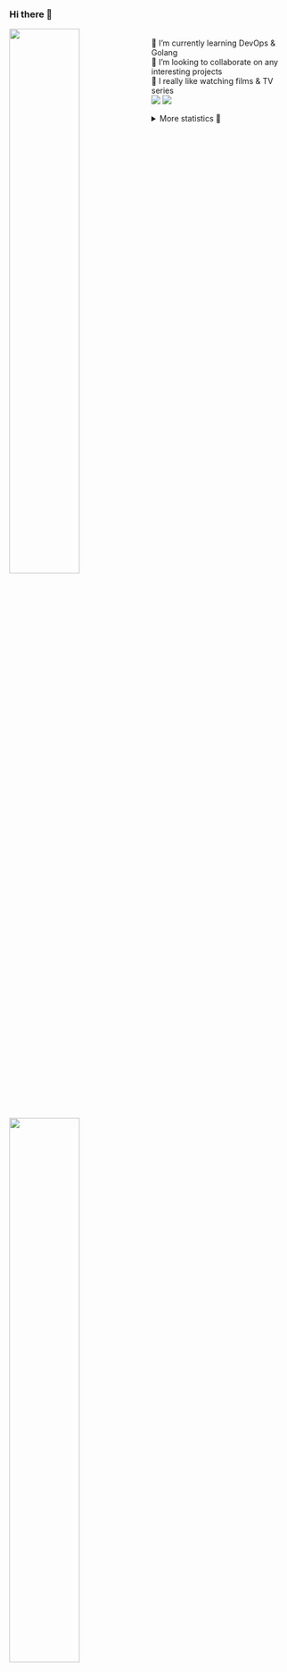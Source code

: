 ### Hi there 👋


[<img align="left" width="50%" src="https://github-readme-stats.vercel.app/api?username=rufusnufus&hide=issues&show_icons=true&count_private=true&theme=transparent&title_color=FF6F40&text_color=FBF9F8&icon_color=F48242&hide_border=true&hide_title=true#gh-dark-mode-only">](https://metrics.lecoq.io/rufusnufus#gh-dark-mode-only)
[<img align="left" width="50%" src="https://github-readme-stats.vercel.app/api?username=rufusnufus&hide=issues&show_icons=true&count_private=true&theme=transparent&title_color=FF6533&text_color=4D4644&icon_color=FF8038&hide_border=true&hide_title=true#gh-light-mode-only">](https://metrics.lecoq.io/rufusnufus#gh-light-mode-only)

<p>
  <br>
  🌱 I’m currently learning DevOps & Golang</br>
  👯 I’m looking to collaborate on any interesting projects</br>
  🎥 I really like watching films & TV series</br>
  <a href="https://linkedin.com/in/rufusnufus"><img src="https://img.shields.io/badge/linkedin-0077B5.svg?style=for-the-badge&logo=linkedin&logoColor=white"/></a>
  <a href="https://t.me/rufusnufus"><img src="https://img.shields.io/badge/-telegram-black?style=for-the-badge&color=blue&logo=telegram"/></a>
</p>

<p text-align="left">
<details>
  <summary>More statistics 👀</summary><br/>

<!--START_SECTION:waka-->
![Code Time](http://img.shields.io/badge/Code%20Time-414%20hrs-blue)

![Profile Views](http://img.shields.io/badge/Profile%20Views-3-blue)

**I'm an Early 🐤** 

```text
🌞 Morning                6188 commits        █████░░░░░░░░░░░░░░░░░░░░   21.22 % 
🌆 Daytime                16787 commits       ██████████████░░░░░░░░░░░   57.57 % 
🌃 Evening                5411 commits        █████░░░░░░░░░░░░░░░░░░░░   18.56 % 
🌙 Night                  773 commits         █░░░░░░░░░░░░░░░░░░░░░░░░   02.65 % 
```
📅 **I'm Most Productive on Monday** 

```text
Monday                   5935 commits        █████░░░░░░░░░░░░░░░░░░░░   20.35 % 
Tuesday                  5471 commits        █████░░░░░░░░░░░░░░░░░░░░   18.76 % 
Wednesday                5840 commits        █████░░░░░░░░░░░░░░░░░░░░   20.03 % 
Thursday                 5181 commits        ████░░░░░░░░░░░░░░░░░░░░░   17.77 % 
Friday                   5143 commits        ████░░░░░░░░░░░░░░░░░░░░░   17.64 % 
Saturday                 665 commits         █░░░░░░░░░░░░░░░░░░░░░░░░   02.28 % 
Sunday                   924 commits         █░░░░░░░░░░░░░░░░░░░░░░░░   03.17 % 
```


📊 **This Week I Spent My Time On** 

```text
💬 Programming Languages: 
Other                    5 hrs 47 mins       █████████████░░░░░░░░░░░░   53.61 % 
YAML                     2 hrs 13 mins       █████░░░░░░░░░░░░░░░░░░░░   20.62 % 
HCL                      1 hr 37 mins        ████░░░░░░░░░░░░░░░░░░░░░   15.04 % 
Terraform                37 mins             █░░░░░░░░░░░░░░░░░░░░░░░░   05.81 % 
Bash                     29 mins             █░░░░░░░░░░░░░░░░░░░░░░░░   04.49 % 

🔥 Editors: 
iTerm2                   5 hrs 35 mins       █████████████░░░░░░░░░░░░   51.75 % 
VS Code                  5 hrs 13 mins       ████████████░░░░░░░░░░░░░   48.25 % 
```

**I Mostly Code in Java** 

```text
Python                   19 repos            ███░░░░░░░░░░░░░░░░░░░░░░   12.58 % 
Smarty                   15 repos            ██░░░░░░░░░░░░░░░░░░░░░░░   09.93 % 
HCL                      6 repos             █░░░░░░░░░░░░░░░░░░░░░░░░   03.97 % 
HTML                     4 repos             █░░░░░░░░░░░░░░░░░░░░░░░░   02.65 % 
Mustache                 4 repos             █░░░░░░░░░░░░░░░░░░░░░░░░   02.65 % 
```




 Last Updated on 22/07/2023 01:04:15 UTC
<!--END_SECTION:waka-->

</details>
</p>
